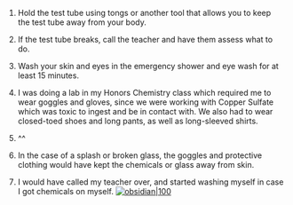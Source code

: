 1. Hold the test tube using tongs or another tool that allows you to keep the test tube away from your body.
2. If the test tube breaks, call the teacher and have them assess what to do.
3. Wash your skin and eyes in the emergency shower and eye wash for at least 15 minutes.

1. I was doing a lab in my Honors Chemistry class which required me to wear goggles and gloves, since we were working with Copper Sulfate which was toxic to ingest and be in contact with. We also had to wear closed-toed shoes and long pants, as well as long-sleeved shirts.
2. ^^
3. In the case of a splash or broken glass, the goggles and protective clothing would have kept the chemicals or glass away from skin.
4. I would have called my teacher over, and started washing myself in case I got chemicals on myself.
[![obsidian|100](https://forum.obsidian.md/uploads/default/original/1X/bf119bd48f748f4fd2d65f2d1bb05d3c806883b5.png)](https://forum.obsidian.md/t/embed-hyperlink-into-image-icon/32654)
